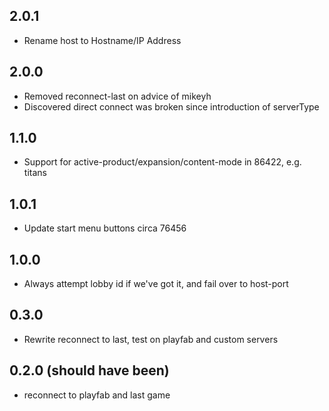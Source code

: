 ## 2.0.1

- Rename host to Hostname/IP Address

## 2.0.0

- Removed reconnect-last on advice of mikeyh
- Discovered direct connect was broken since introduction of serverType

## 1.1.0

- Support for active-product/expansion/content-mode in 86422, e.g. titans

## 1.0.1

- Update start menu buttons circa 76456

## 1.0.0

- Always attempt lobby id if we've got it, and fail over to host-port

## 0.3.0

- Rewrite reconnect to last, test on playfab and custom servers

## 0.2.0 (should have been)

- reconnect to playfab and last game
